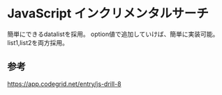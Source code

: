 JavaScript インクリメンタルサーチ
==================
簡単にできるdatalistを採用。
option値で追加していけば、簡単に実装可能。
list1,list2を両方採用。

  
参考  
---------------------------------
https://app.codegrid.net/entry/js-drill-8